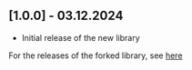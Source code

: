 ## [1.0.0] - 03.12.2024

- Initial release of the new library

For the releases of the forked library, see [here](https://github.com/madisona/django-google-maps/blob/master/CHANGELOG.md)

